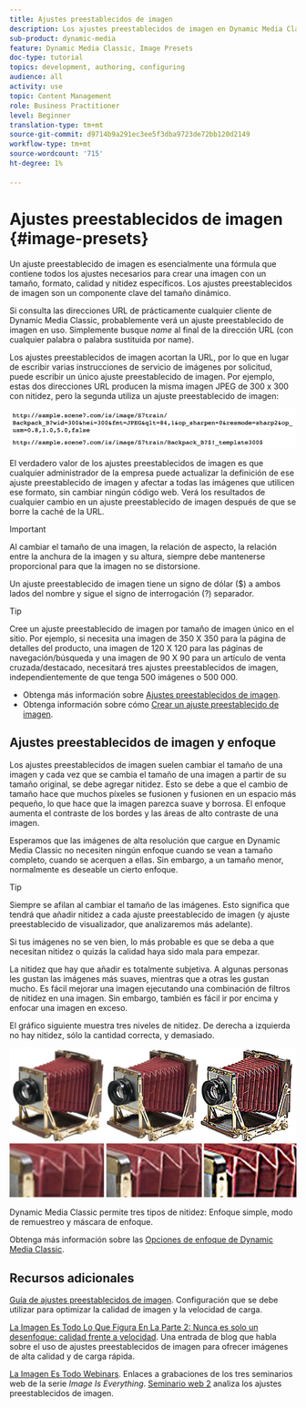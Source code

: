 ```yaml
---
title: Ajustes preestablecidos de imagen
description: Los ajustes preestablecidos de imagen en Dynamic Media Classic contienen todos los ajustes necesarios para crear una imagen con un tamaño, formato, calidad y enfoque específicos. Los ajustes preestablecidos de imagen son un componente clave del tamaño dinámico. Cuando observe una URL en Dynamic Media Classic, podrá ver fácilmente si hay un ajuste preestablecido de imagen en uso. Obtenga información sobre los ajustes preestablecidos de imagen, por qué son tan útiles y cómo crearlos.
sub-product: dynamic-media
feature: Dynamic Media Classic, Image Presets
doc-type: tutorial
topics: development, authoring, configuring
audience: all
activity: use
topic: Content Management
role: Business Practitioner
level: Beginner
translation-type: tm+mt
source-git-commit: d9714b9a291ec3ee5f3dba9723de72bb120d2149
workflow-type: tm+mt
source-wordcount: '715'
ht-degree: 1%

---
```



# Ajustes preestablecidos de imagen {#image-presets}

Un ajuste preestablecido de imagen es esencialmente una fórmula que contiene todos los ajustes necesarios para crear una imagen con un tamaño, formato, calidad y nitidez específicos. Los ajustes preestablecidos de imagen son un componente clave del tamaño dinámico.

Si consulta las direcciones URL de prácticamente cualquier cliente de Dynamic Media Classic, probablemente verá un ajuste preestablecido de imagen en uso. Simplemente busque $name$ al final de la dirección URL (con cualquier palabra o palabra sustituida por name).

Los ajustes preestablecidos de imagen acortan la URL, por lo que en lugar de escribir varias instrucciones de servicio de imágenes por solicitud, puede escribir un único ajuste preestablecido de imagen. Por ejemplo, estas dos direcciones URL producen la misma imagen JPEG de 300 x 300 con nitidez, pero la segunda utiliza un ajuste preestablecido de imagen:

![image](assets/image-presets/image-preset-2.png)

El verdadero valor de los ajustes preestablecidos de imagen es que cualquier administrador de la empresa puede actualizar la definición de ese ajuste preestablecido de imagen y afectar a todas las imágenes que utilicen ese formato, sin cambiar ningún código web. Verá los resultados de cualquier cambio en un ajuste preestablecido de imagen después de que se borre la caché de la URL.

>[!IMPORTANT]
>
>Al cambiar el tamaño de una imagen, la relación de aspecto, la relación entre la anchura de la imagen y su altura, siempre debe mantenerse proporcional para que la imagen no se distorsione.

Un ajuste preestablecido de imagen tiene un signo de dólar ($) a ambos lados del nombre y sigue el signo de interrogación (?) separador.

>[!TIP]
>
>Cree un ajuste preestablecido de imagen por tamaño de imagen único en el sitio. Por ejemplo, si necesita una imagen de 350 X 350 para la página de detalles del producto, una imagen de 120 X 120 para las páginas de navegación/búsqueda y una imagen de 90 X 90 para un artículo de venta cruzada/destacado, necesitará tres ajustes preestablecidos de imagen, independientemente de que tenga 500 imágenes o 500 000.

- Obtenga más información sobre [Ajustes preestablecidos de imagen](https://docs.adobe.com/content/help/en/dynamic-media-classic/using/image-sizing/setting-image-presets.html).
- Obtenga información sobre cómo [Crear un ajuste preestablecido de imagen](https://docs.adobe.com/content/help/en/dynamic-media-classic/using/image-sizing/setting-image-presets.html#creating-an-image-preset).

## Ajustes preestablecidos de imagen y enfoque

Los ajustes preestablecidos de imagen suelen cambiar el tamaño de una imagen y cada vez que se cambia el tamaño de una imagen a partir de su tamaño original, se debe agregar nitidez. Esto se debe a que el cambio de tamaño hace que muchos píxeles se fusionen y fusionen en un espacio más pequeño, lo que hace que la imagen parezca suave y borrosa. El enfoque aumenta el contraste de los bordes y las áreas de alto contraste de una imagen.

Esperamos que las imágenes de alta resolución que cargue en Dynamic Media Classic no necesiten ningún enfoque cuando se vean a tamaño completo, cuando se acerquen a ellas. Sin embargo, a un tamaño menor, normalmente es deseable un cierto enfoque.

>[!TIP]
>
>Siempre se afilan al cambiar el tamaño de las imágenes. Esto significa que tendrá que añadir nitidez a cada ajuste preestablecido de imagen (y ajuste preestablecido de visualizador, que analizaremos más adelante).
>
>Si tus imágenes no se ven bien, lo más probable es que se deba a que necesitan nitidez o quizás la calidad haya sido mala para empezar.

La nitidez que hay que añadir es totalmente subjetiva. A algunas personas les gustan las imágenes más suaves, mientras que a otras les gustan mucho. Es fácil mejorar una imagen ejecutando una combinación de filtros de nitidez en una imagen. Sin embargo, también es fácil ir por encima y enfocar una imagen en exceso.

El gráfico siguiente muestra tres niveles de nitidez. De derecha a izquierda no hay nitidez, sólo la cantidad correcta, y demasiado.

![image](assets/image-presets/image-presets-1.jpg)

Dynamic Media Classic permite tres tipos de nitidez: Enfoque simple, modo de remuestreo y máscara de enfoque.

Obtenga más información sobre las [Opciones de enfoque de Dynamic Media Classic](https://docs.adobe.com/content/help/en/dynamic-media-classic/using/master-files/sharpening-image.html#sharpening_an_image).

## Recursos adicionales

[Guía de ajustes preestablecidos de imagen](https://www.adobe.com/content/dam/www/us/en/experience-manager/pdfs/dynamic-media-image-preset-guide.pdf). Configuración que se debe utilizar para optimizar la calidad de imagen y la velocidad de carga.

[La Imagen Es Todo Lo Que Figura En La Parte 2: Nunca es solo un desenfoque: calidad frente a velocidad](https://theblog.adobe.com/image-is-everything-part-2-its-never-just-a-blur-quality-versus-speed/). Una entrada de blog que habla sobre el uso de ajustes preestablecidos de imagen para ofrecer imágenes de alta calidad y de carga rápida.

[La Imagen Es Todo Webinars](https://dynamicmediaseries2019.enterprise.adobeevents.com/). Enlaces a grabaciones de los tres seminarios web de la serie _Image Is Everything_. [Seminario web 2](https://seminars.adobeconnect.com/p6lqaotpjnd3) analiza los ajustes preestablecidos de imagen.
